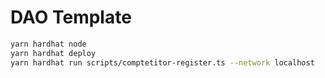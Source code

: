 # DAO Template

```bash
yarn hardhat node
yarn hardhat deploy
yarn hardhat run scripts/comptetitor-register.ts --network localhost
```

